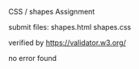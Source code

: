 CSS / shapes Assignment

submit files:
    shapes.html
    shapes.css

verified by https://validator.w3.org/

no error found
